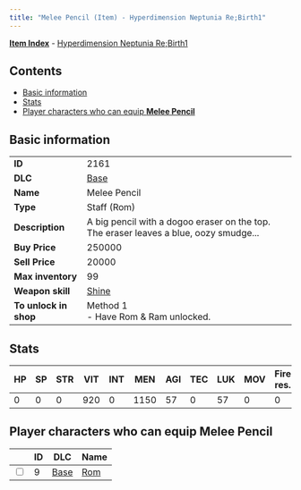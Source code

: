 ```yaml
---
title: "Melee Pencil (Item) - Hyperdimension Neptunia Re;Birth1"
---
```


[**Item Index**](/neptunia/rb1/item/index.html) - [Hyperdimension Neptunia Re;Birth1](/neptunia/rb1)

## Contents

- [Basic information](#basic-information)
- [Stats](#stats)
- [Player characters who can equip **Melee Pencil**](#player-characters-who-can-equip-melee-pencil)

## Basic information

|   |   |
| -- | -- |
| **ID** | 2161 |
| **DLC** | [Base](/neptunia/rb1/dlc/1-base.html) |
| **Name** | Melee Pencil |
| **Type** | Staff (Rom) |
| **Description** | A big pencil with a dogoo eraser on the top. The eraser leaves a blue, oozy smudge... |
| **Buy Price** | 250000 |
| **Sell Price** | 20000 |
| **Max inventory** | 99 |
| **Weapon skill** | [Shine](/neptunia/rb1/skill/1-1601-shine.html) |
| **To unlock in shop** | Method 1<br />- Have Rom & Ram unlocked. |


## Stats

| HP | SP | STR | VIT | INT | MEN | AGI | TEC | LUK | MOV | Fire res. | Ice res. | Wind res. | Lightning res. |
| -- | -- | --- | --- | --- | --- | --- | --- | --- | --- | --------- | -------- | --------- | -------------- |
| 0 | 0 | 0 | 920 | 0 | 1150 | 57 | 0 | 57 | 0 | 0 | 0 | 0 | 0 |


## Player characters who can equip **Melee Pencil**

|    | ID | DLC | Name |
| -- | -- | --- | ---- |
| <input type="checkbox" id="rb1-player-1-9" class="trackbox" /> | 9 | [Base](/neptunia/rb1/dlc/1-base.html) | [Rom](/neptunia/rb1/player/1-9-rom.html) |

